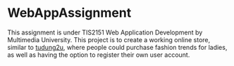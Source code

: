 # WebAppAssignment

<p>This assignment is under TIS2151 Web Application Development by Multimedia University. This project is to create a working online store, similar to <a href="https://www.tudung2u.com.my/">tudung2u</a>, where people could purchase fashion trends for ladies, as well as having the option to register their own user account.</p>

